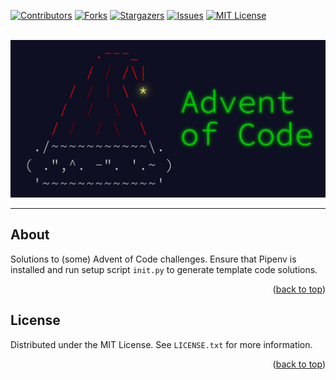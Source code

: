<div id="top"></div>

[![Contributors][contributors-shield]][contributors-url]
[![Forks][forks-shield]][forks-url]
[![Stargazers][stars-shield]][stars-url]
[![Issues][issues-shield]][issues-url]
[![MIT License][license-shield]][license-url]


<!-- PROJECT LOGO -->
<br />
<div align="center">
  <a href="https://github.com/ErikBavenstrand/Advent-of-Code">
    <img src="images/AoC.jpg" alt="Logo">
  </a>

<hr/>

</div>

<!-- ABOUT THE PROJECT -->

## About

Solutions to (some) Advent of Code challenges. Ensure that Pipenv is installed and run setup script `init.py` to generate template code solutions.

<p align="right">(<a href="#top">back to top</a>)</p>

<!-- LICENSE -->

## License

Distributed under the MIT License. See `LICENSE.txt` for more information.

<p align="right">(<a href="#top">back to top</a>)</p>

[contributors-shield]: https://img.shields.io/github/contributors/ErikBavenstrand/Advent-of-Code.svg?style=for-the-badge
[contributors-url]: https://github.com/ErikBavenstrand/Advent-of-Code/graphs/contributors
[forks-shield]: https://img.shields.io/github/forks/ErikBavenstrand/Advent-of-Code.svg?style=for-the-badge
[forks-url]: https://github.com/ErikBavenstrand/Advent-of-Code/network/members
[stars-shield]: https://img.shields.io/github/stars/ErikBavenstrand/Advent-of-Code.svg?style=for-the-badge
[stars-url]: https://github.com/ErikBavenstrand/Advent-of-Code/stargazers
[issues-shield]: https://img.shields.io/github/issues/ErikBavenstrand/Advent-of-Code.svg?style=for-the-badge
[issues-url]: https://github.com/ErikBavenstrand/Advent-of-Code/issues
[license-shield]: https://img.shields.io/github/license/ErikBavenstrand/Advent-of-Code.svg?style=for-the-badge
[license-url]: https://github.com/ErikBavenstrand/Advent-of-Code/blob/master/LICENSE.txt
